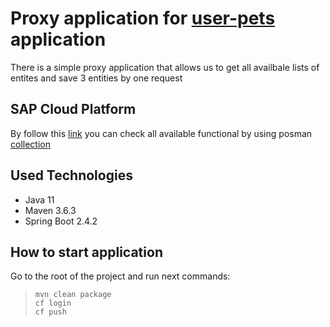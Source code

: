 # Proxy application for [user-pets](https://github.com/myfosse/user-pets) application

There is a simple proxy application that allows us to get all availbale lists of entites and save 3 entities by one request

## SAP Cloud Platform

By follow this [link](https://mediator.cfapps.eu10.hana.ondemand.com/api/v1/all) you can check all available functional by using posman [collection](https://github.com/myfosse/mediator/blob/developer/Mediator.postman_collection.json)

## Used Technologies

- Java 11
- Maven 3.6.3
- Spring Boot 2.4.2

## How to start application

Go to the root of the project and run next commands:

<blockquote>
<pre>
<code>mvn clean package
cf login
cf push</code></pre>
</blockquote>
